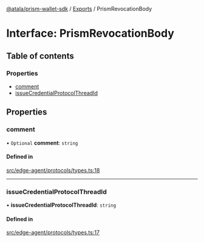 [@atala/prism-wallet-sdk](../README.md) / [Exports](../modules.md) / PrismRevocationBody

# Interface: PrismRevocationBody

## Table of contents

### Properties

- [comment](PrismRevocationBody.md#comment)
- [issueCredentialProtocolThreadId](PrismRevocationBody.md#issuecredentialprotocolthreadid)

## Properties

### comment

• `Optional` **comment**: `string`

#### Defined in

[src/edge-agent/protocols/types.ts:18](https://github.com/input-output-hk/atala-prism-wallet-sdk-ts/blob/a3fc2aa/src/edge-agent/protocols/types.ts#L18)

___

### issueCredentialProtocolThreadId

• **issueCredentialProtocolThreadId**: `string`

#### Defined in

[src/edge-agent/protocols/types.ts:17](https://github.com/input-output-hk/atala-prism-wallet-sdk-ts/blob/a3fc2aa/src/edge-agent/protocols/types.ts#L17)
